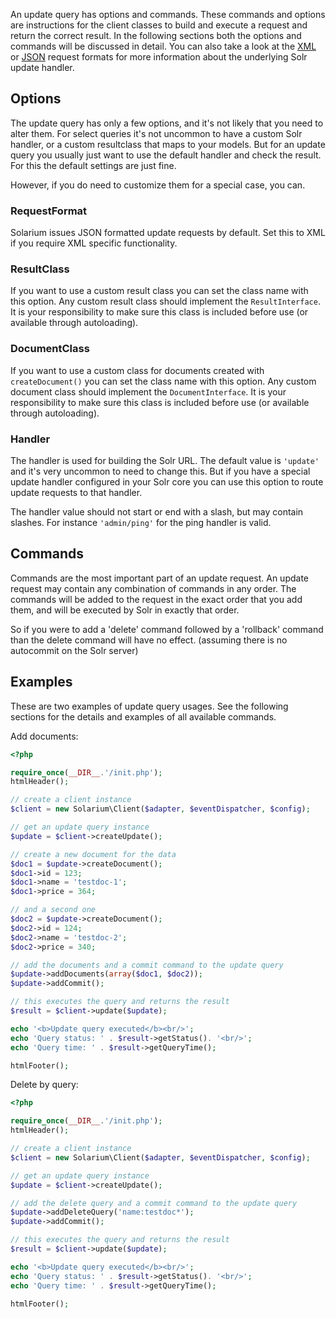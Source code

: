 An update query has options and commands. These commands and options are instructions for the client classes to build and execute a request and return the correct result. In the following sections both the options and commands will be discussed in detail.
You can also take a look at the [XML](https://solr.apache.org/guide/uploading-data-with-index-handlers.html#xml-formatted-index-updates) or [JSON](https://solr.apache.org/guide/uploading-data-with-index-handlers.html#json-formatted-index-updates) request formats for more information about the underlying Solr update handler.

Options
-------

The update query has only a few options, and it's not likely that you need to alter them. For select queries it's not uncommon to have a custom Solr handler, or a custom resultclass that maps to your models. But for an update query you usually just want to use the default handler and check the result. For this the default settings are just fine.

However, if you do need to customize them for a special case, you can.

### RequestFormat

Solarium issues JSON formatted update requests by default. Set this to XML if you require XML specific functionality.

### ResultClass

If you want to use a custom result class you can set the class name with this option. Any custom result class should implement the `ResultInterface`. It is your responsibility to make sure this class is included before use (or available through autoloading).

### DocumentClass

If you want to use a custom class for documents created with `createDocument()` you can set the class name with this option. Any custom document class should implement the `DocumentInterface`. It is your responsibility to make sure this class is included before use (or available through autoloading).

### Handler

The handler is used for building the Solr URL. The default value is `'update'` and it's very uncommon to need to change this. But if you have a special update handler configured in your Solr core you can use this option to route update requests to that handler.

The handler value should not start or end with a slash, but may contain slashes. For instance `'admin/ping'` for the ping handler is valid.

Commands
--------

Commands are the most important part of an update request. An update request may contain any combination of commands in any order. The commands will be added to the request in the exact order that you add them, and will be executed by Solr in exactly that order.

So if you were to add a 'delete' command followed by a 'rollback' command than the delete command will have no effect. (assuming there is no autocommit on the Solr server)

Examples
--------

These are two examples of update query usages. See the following sections for the details and examples of all available commands.

Add documents:

```php
<?php

require_once(__DIR__.'/init.php');
htmlHeader();

// create a client instance
$client = new Solarium\Client($adapter, $eventDispatcher, $config);

// get an update query instance
$update = $client->createUpdate();

// create a new document for the data
$doc1 = $update->createDocument();
$doc1->id = 123;
$doc1->name = 'testdoc-1';
$doc1->price = 364;

// and a second one
$doc2 = $update->createDocument();
$doc2->id = 124;
$doc2->name = 'testdoc-2';
$doc2->price = 340;

// add the documents and a commit command to the update query
$update->addDocuments(array($doc1, $doc2));
$update->addCommit();

// this executes the query and returns the result
$result = $client->update($update);

echo '<b>Update query executed</b><br/>';
echo 'Query status: ' . $result->getStatus(). '<br/>';
echo 'Query time: ' . $result->getQueryTime();

htmlFooter();

```

Delete by query:

```php
<?php

require_once(__DIR__.'/init.php');
htmlHeader();

// create a client instance
$client = new Solarium\Client($adapter, $eventDispatcher, $config);

// get an update query instance
$update = $client->createUpdate();

// add the delete query and a commit command to the update query
$update->addDeleteQuery('name:testdoc*');
$update->addCommit();

// this executes the query and returns the result
$result = $client->update($update);

echo '<b>Update query executed</b><br/>';
echo 'Query status: ' . $result->getStatus(). '<br/>';
echo 'Query time: ' . $result->getQueryTime();

htmlFooter();

```
